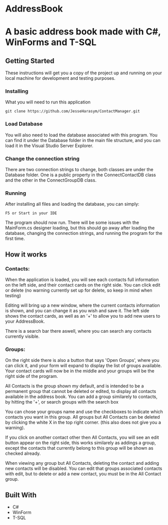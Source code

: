 
# AddressBook

# A basic address book made with C#, WinForms and T-SQL

## Getting Started

These instructions will get you a copy of the project up and running on your local machine for development and testing purposes.

### Installing

What you will need to run this application

```
git clone https://github.com/JesseHarasym/ContactManager.git
```

### Load Database

You will also need to load the database associated with this program. You can find it under the Database folder in the main file structure, and you can load it in the Visual Studio Server Explorer.

### Change the connection string

There are two connection strings to change, both classes are under the Database folder. One is a public property in the ConnectContactDB class and the other in the ConnectGroupDB class.

### Running

After installing all files and loading the database, you can simply:

```
F5 or Start in your IDE
```

The program should now run. There will be some issues with the MainForm.cs designer loading, but this should go away after loading the database, changing the connection strings, and running the program for the first time.

## How it works

### Contacts:
When the application is loaded, you will see each contacts full information on the left side, and their contact cards on the right side. You can click edit or delete (no warning currently set up for delete, so keep in mind when testing)

Editing will bring up a new window, where the current contacts information is shown, and you can change it as you wish and save it. The left side shows the contact cards, as well as an '+' to allow you to add new users to your AddressBook.

There is a search bar there aswell, where you can search any contacts currently visible.

### Groups: 
On the right side there is also a button that says 'Open Groups', where you can click it, and your form will expand to display the list of groups available. Your contact cards will now be in the middle and your groups will be the right side of the program.

All Contacts is the group shown my default, and is intended to be a permanent group that cannot be deleted or edited, to display all contacts available in the address book. You can add a group similarely to contacts, by hitting the '+', or search groups with the search box

You can chose your groups name and use the checkboxes to indicate which contacts you want in this group. All groups but All Contacts can be deleted by clicking the white X in the top right corner. (this also does not give you a warning).

If you click on another contact other then All Contacts, you will see an edit button appear on the right side, this works similarely as addings a group, except the contacts that currently belong to this group will be shown as checked already.

When viewing any group but All Contacts, deleting the contact and adding new contacts will be disabled. You can edit that groups associated contacts with edit, but to delete or add a new contact, you must be in the All Contact group.

## Built With

- C#
- WinForm
- T-SQL

